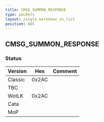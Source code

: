 ```yaml
---
title: CMSG_SUMMON_RESPONSE
type: packets
layout: single_markdown_in_list
position: 685
---
```


## CMSG_SUMMON_RESPONSE

### Status

Version    | Hex        | Comment
---------- | ---------- | ---------- 
Classic    | 0x2AC      | 
TBC        |            |
WotLK      | 0x2AC      | 
Cata       |            |
MoP        |            |